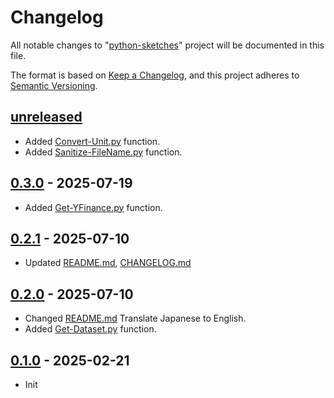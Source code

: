 # Changelog

All notable changes to "[python-sketches](https://github.com/btklab/python-sketches)" project will be documented in this file.

The format is based on [Keep a Changelog](https://keepachangelog.com/en/1.0.0/),
and this project adheres to [Semantic Versioning](https://semver.org/spec/v2.0.0.html).

## [unreleased]

- Added [Convert-Unit.py][] function.
- Added [Sanitize-FileName.py][] function.

## [0.3.0] - 2025-07-19

- Added [Get-YFinance.py][] function.

## [0.2.1] - 2025-07-10

- Updated [README.md], [CHANGELOG.md]

## [0.2.0] - 2025-07-10

- Changed [README.md][] Translate Japanese to English.
- Added [Get-Dataset.py][] function.

## [0.1.0] - 2025-02-21

- Init


[pycalc.py]: src/pycalc.py
[pymatcalc.py]: src/pymatcalc.py
[pysym.py]: src/pysym.py
[pyplot.py]: src/pyplot.py
[pyplot-pandas.py]: src/pyplot-pandas.py
[pyplot-x-rs.py]: src/pyplot-x-rs.py
[pyplot-timeline2.py]: src/pyplot-timeline2.py

[README.md]: blob/main/README.md
[CHANGELOG.md]: blob/main/CHANGELOG.md
[requirements.txt]: blob/main/requirements.txt

[Get-PeriodicTable.py]: src/Get-PeriodicTable.py
[Get-MolecularMass.py]: src/Get-MolecularMass.py
[Calc-ChemWeightRL.py]: src/Calc-ChemWeightRL.py
[Calc-ChemWeightLR.py]: src/Calc-ChemWeightLR.py

[Calc-ChemMassPercent.py]: src/Calc-ChemMassPercent.py
[Calc-LPpulp.py]: src/Calc-LPpulp.py

[Get-Dataset.py]: src/Get-Dataset.py
[Get-YFinance.py]: src/Get-YFinance.py

[Sanitize-FileName.py]: src/Sanitize-FileName.py
[Convert-Unit.py]: src/Convert-Unit.py


[unreleased]: https://github.com/btklab/python-sketches/compare/0.3.0..HEAD
[0.3.0]: https://github.com/btklab/python-sketches/releases/tag/0.3.0
[0.2.1]: https://github.com/btklab/python-sketches/releases/tag/0.2.1
[0.2.0]: https://github.com/btklab/python-sketches/releases/tag/0.2.0
[0.1.0]: https://github.com/btklab/python-sketches/releases/tag/0.1.0

